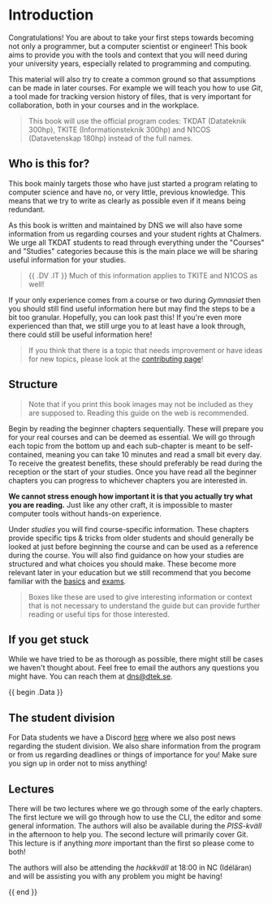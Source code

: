 # Introduction

Congratulations! You are about to take your first steps towards becoming not
only a programmer, but a computer scientist or engineer! This book aims to
provide you with the tools and context that you will need during your
university years, especially related to programming and computing.

This material will also try to create a common ground so that assumptions can
be made in later courses. For example we will teach you how to use _Git_, a
tool made for tracking version history of files, that is very important for
collaboration, both in your courses and in the workplace.

> This book will use the official program codes: TKDAT (Datateknik 300hp),
> TKITE (Informationsteknik 300hp) and N1COS (Datavetenskap 180hp) instead of
> the full names.

## Who is this for?

This book mainly targets those who have just started a program relating to
computer science and have no, or very little, previous knowledge. This means
that we try to write as clearly as possible even if it means being redundant.

As this book is written and maintained by DNS we will also have some information
from us regarding courses and your student rights at Chalmers. We urge all TKDAT
students to read through everything under the "Courses" and "Studies" categories
because this is the main place we will be sharing useful information for your
studies.

> {{ .DV .IT }} Much of this information applies to TKITE and N1COS as well!

If your only experience comes from a course or two during _Gymnasiet_ then you
should still find useful information here but may find the steps to be a bit too
granular. Hopefully, you can look past this! If you're even more experienced
than that, we still urge you to at least have a look through, there could still
be useful information here!

> If you think that there is a topic that needs improvement or have ideas for
> new topics, please look at the [contributing
> page](./contributing.md#request-changes)!

## Structure

> Note that if you print this book images may not be included as they are
> supposed to. Reading this guide on the web is recommended.

Begin by reading the beginner chapters sequentially. These will prepare you for
your real courses and can be deemed as essential. We will go through each topic
from the bottom up and each sub-chapter is meant to be self-contained, meaning
you can take 10 minutes and read a small bit every day. To receive the greatest
benefits, these should preferably be read during the reception or the start of
your studies. Once you have read all the beginner chapters you can progress to
whichever chapters you are interested in.

**We cannot stress enough how important it is that you actually try what you
are reading.** Just like any other craft, it is impossible to master computer
tools without hands-on experience.

Under _studies_ you will find course-specific information. These chapters
provide specific tips & tricks from older students and should generally be
looked at just before beginning the course and can be used as a reference
during the course. You will also find guidance on how your studies are
structured and what choices you should make. These become more relevant later
in your education but we still recommend that you become familiar with the
[basics](./studies/index.md) and [exams](./studies/exams.md).

> Boxes like these are used to give interesting information or context that is
> not necessary to understand the guide but can provide further reading or
> useful tips for those interested.

## If you get stuck

While we have tried to be as thorough as possible, there might still be cases
we haven't thought about. Feel free to email the authors any questions you
might have. You can reach them at [dns@dtek.se](mailto:dns@dtek.se).

{{ begin .Data }}

## The student division

For Data students we have a Discord [here](https://discord.gg/nu3SWDUwHH) where
we also post news regarding the student division. We also share information
from the program or from us regarding deadlines or things of importance for
you! Make sure you sign up in order not to miss anything!

## Lectures

There will be two lectures where we go through some of the early chapters. The
first lecture we will go through how to use the CLI, the editor and some
general information. The authors will also be available during the _PISS-kväll_
in the afternoon to help you. The second lecture will primarily cover Git. This
lecture is if anything _more_ important than the first so please come to both!

The authors will also be attending the _hackkväll_ at 18:00 in NC (Idéläran)
and will be assisting you with any problem you might be having!

{{ end }}
